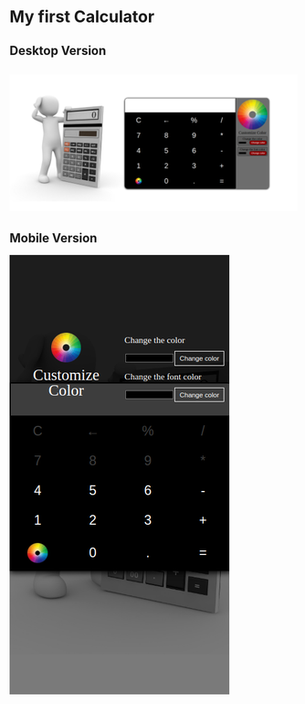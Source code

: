 # My first Calculator
## Desktop Version
![desktop](./src/images/desktop.png)
---- 
## Mobile Version
![mobile](./src/images/mobile.png)
